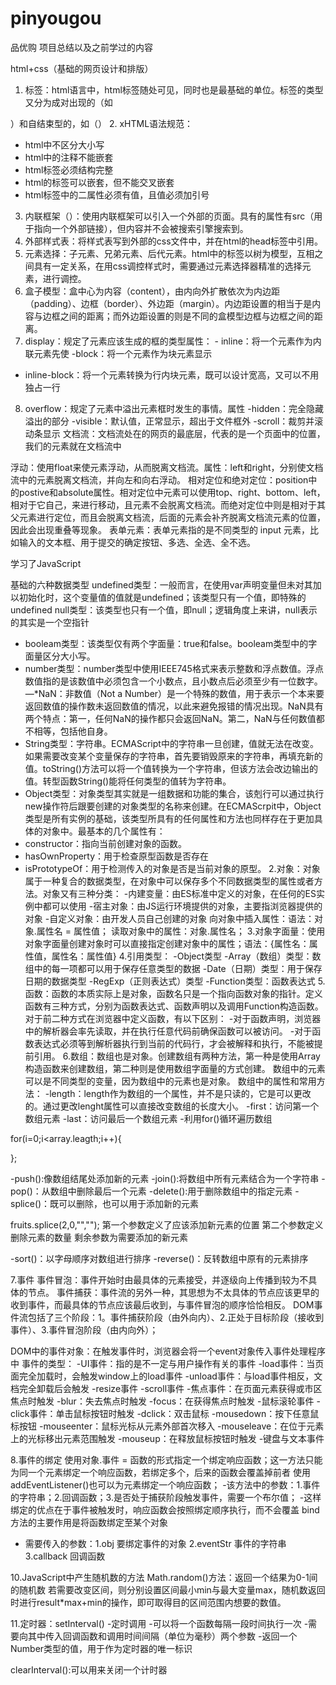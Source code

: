 # pinyougou
品优购
项目总结以及之前学过的内容

html+css（基础的网页设计和排版）
1. 标签：html语言中，html标签随处可见，同时也是最基础的单位。标签的类型又分为成对出现的（如

）和自结束型的，如（）
2. xHTML语法规范：
- html中不区分大小写
- html中的注释不能嵌套
- html标签必须结构完整
- html的标签可以嵌套，但不能交叉嵌套
- html标签中的二属性必须有值，且值必须加引号
3. 内联框架（）：使用内联框架可以引入一个外部的页面。具有的属性有src（用于指向一个外部链接），但内容并不会被搜索引擎搜索到。
4. 外部样式表：将样式表写到外部的css文件中，并在html的head标签中引用。
5. 元素选择：子元素、兄弟元素、后代元素。html中的标签以树为模型，互相之间具有一定关系，在用css调控样式时，需要通过元素选择器精准的选择元素，进行调控。
6. 盒子模型：盒中心为内容（content），由内向外扩散依次为内边距（padding）、边框（border）、外边距（margin）。内边距设置的相当于是内容与边框之间的距离；而外边距设置的则是不同的盒模型边框与边框之间的距离。
7. display：规定了元素应该生成的框的类型属性： - inline：将一个元素作为内联元素先使
-block：将一个元素作为块元素显示
- inline-block：将一个元素转换为行内块元素，既可以设计宽高，又可以不用独占一行
8. overflow：规定了元素中溢出元素框时发生的事情。属性
-hidden：完全隐藏溢出的部分
-visible：默认值，正常显示，超出于文件框外
-scroll：裁剪并滚动条显示
文档流：文档流处在的网页的最底层，代表的是一个页面中的位置，我们的元素就在文档流中

浮动：使用float来使元素浮动，从而脱离文档流。属性：left和right，分别使文档流中的元素脱离文档流，并向左和向右浮动。
相对定位和绝对定位：position中的postive和absolute属性。相对定位中元素可以使用top、right、bottom、left，相对于它自己，来进行移动，且元素不会脱离文档流。而绝对定位中则是相对于其父元素进行定位，而且会脱离文档流，后面的元素会补齐脱离文档流元素的位置，因此会出现重叠等现象。
表单元素：表单元素指的是不同类型的 input 元素，比如输入的文本框、用于提交的确定按钮、多选、全选、全不选。



学习了JavaScript

基础的六种数据类型
undefined类型：一般而言，在使用var声明变量但未对其加以初始化时，这个变量值的值就是undefined；该类型只有一个值，即特殊的undefined
null类型：该类型也只有一个值，即null；逻辑角度上来讲，null表示的其实是一个空指针
- booleam类型：该类型仅有两个字面量：true和false。booleam类型中的字面量区分大小写。
- number类型：number类型中使用IEEE745格式来表示整数和浮点数值。浮点数值指的是该数值中必须包含一个小数点，且小数点后必须至少有一位数字。 —*NaN：非数值（Not a Number）是一个特殊的数值，用于表示一个本来要返回数值的操作数未返回数值的情况，以此来避免报错的情况出现。NaN具有两个特点：第一，任何NaN的操作都只会返回NaN。第二，NaN与任何数值都不相等，包括他自身。
- String类型：字符串。ECMAScript中的字符串一旦创建，值就无法在改变。如果需要改变某个变量保存的字符串，首先要销毁原来的字符串，再填充新的值。toString()方法可以将一个值转换为一个字符串，但该方法会改边输出的值。转型函数String()能将任何类型的值转为字符串。
- Object类型：对象类型其实就是一组数据和功能的集合，该剋行可以通过执行new操作符后跟要创建的对象类型的名称来创建。在ECMAScrpit中，Object类型是所有实例的基础，该类型所具有的任何属性和方法也同样存在于更加具体的对象中。最基本的几个属性有：
- constructor：指向当前创建对象的函数。
- hasOwnProperty：用于检查原型函数是否存在
- isPrototypeOf：用于检测传入的对象是否是当前对象的原型。
2.对象：对象属于一种复合的数据类型，在对象中可以保存多个不同数据类型的属性或者方法。对象又有三种分类：
-内建变量：由ES标准中定义的对象，在任何的ES实例中都可以使用
-宿主对象：由JS运行环境提供的对象，主要指浏览器提供的对象
-自定义对象：由开发人员自己创建的对象
向对象中插入属性：语法：对象.属性名 = 属性值；
读取对象中的属性：对象.属性名；
3.对象字面量：使用对象字面量创建对象时可以直接指定创建对象中的属性；语法：{属性名：属性值，属性名：属性值}
4.引用类型：
-Object类型
-Array（数组）类型：数组中的每一项都可以用于保存任意类型的数据
-Date（日期）类型：用于保存日期的数据类型
-RegExp（正则表达式）类型
-Function类型：函数表达式
5.函数：函数的本质实际上是对象，函数名只是一个指向函数对象的指针。定义函数有三种方式，分别为函数表达式、函数声明以及调用Function构造函数。 对于前二种方式在浏览器中定义函数，有以下区别：
-对于函数声明，浏览器中的解析器会率先读取，并在执行任意代码前确保函数可以被访问。
-对于函数表达式必须等到解析器执行到当前的代码行，才会被解释和执行，不能被提前引用。
6.数组：数组也是对象。创建数组有两种方法，第一种是使用Array构造函数来创建数组，第二种则是使用数组字面量的方式创建。
数组中的元素可以是不同类型的变量，因为数组中的元素也是对象。
数组中的属性和常用方法：
-length：length作为数组的一个属性，并不是只读的，它是可以更改的。通过更改lenght属性可以直接改变数组的长度大小。
-first：访问第一个数组元素
-last：访问最后一个数组元素
-利用for()循环遍历数组

for(i=0;i<array.leagth;i++){

};

-push():像数组结尾处添加新的元素
-join():将数组中所有元素结合为一个字符串
-pop()：从数组中删除最后一个元素
-delete():用于删除数组中的指定元素
-splice()：既可以删除，也可以用于添加新的元素

fruits.splice(2,0,"","");
第一个参数定义了应该添加新元素的位置
第二个参数定义删除元素的数量
剩余参数为需要添加的新元素

-sort()：以字母顺序对数组进行排序
-reverse()：反转数组中原有的元素排序

7.事件
事件冒泡：事件开始时由最具体的元素接受，并逐级向上传播到较为不具体的节点。
事件捕获：事件流的另外一种，其思想为不太具体的节点应该更早的收到事件，而最具体的节点应该最后收到，与事件冒泡的顺序恰恰相反。
DOM事件流包括了三个阶段：1。事件捕获阶段（由外向内）、2.正处于目标阶段（接收到事件）、3.事件冒泡阶段（由内向外）；

DOM中的事件对象：在触发事件时，浏览器会将一个event对象传入事件处理程序中
事件的类型：
-UI事件：指的是不一定与用户操作有关的事件
-load事件：当页面完全加载时，会触发window上的load事件
-unload事件：与load事件相反，文档完全卸载后会触发
-resize事件
-scroll事件
-焦点事件：在页面元素获得或市区焦点时触发
-blur：失去焦点时触发
-focus：在获得焦点时触发
-鼠标滚轮事件
-click事件：单击鼠标按钮时触发
-dclick：双击鼠标
-mousedown：按下任意鼠标按钮
-mouseenter：鼠标光标从元素外部首次移入
-mouseleave：在位于元素上的光标移出元素范围触发
-mouseup：在释放鼠标按钮时触发
-键盘与文本事件

8.事件的绑定
使用对象.事件 = 函数的形式指定一个绑定响应函数；这一方法只能为同一个元素绑定一个响应函数，若绑定多个，后来的函数会覆盖掉前者
使用addEventListener()也可以为元素绑定一个响应函数；
-该方法中的参数：1.事件的字符串；2.回调函数；3.是否处于捕获阶段触发事件，需要一个布尔值；
-这样绑定的优点在于事件被触发时，响应函数会按照绑定顺序执行，而不会覆盖
bind方法的主要作用是将函数绑定至某个对象
- 需要传入的参数：1.obj 要绑定事件的对象 2.eventStr 事件的字符串 3.callback 回调函数

10.JavaScript中产生随机数的方法
Math.random()方法：返回一个结果为0-1间的随机数
若需要改变区间，则分别设置区间最小min与最大变量max，随机数返回时进行result*max+min的操作，即可取得目的区间范围内想要的数值。

11.定时器：setInterval()
-定时调用
-可以将一个函数每隔一段时间执行一次
-需要向其中传入回调函数和调用时间间隔（单位为毫秒）两个参数
-返回一个Number类型的值，用于作为定时器的唯一标识

clearInterval():可以用来关闭一个计时器


